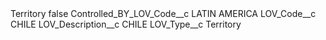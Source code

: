 <?xml version="1.0" encoding="UTF-8"?>
<CustomMetadata xmlns="http://soap.sforce.com/2006/04/metadata" xmlns:xsi="http://www.w3.org/2001/XMLSchema-instance" xmlns:xsd="http://www.w3.org/2001/XMLSchema">
    <label>Territory</label>
    <protected>false</protected>
    <values>
        <field>Controlled_BY_LOV_Code__c</field>
        <value xsi:type="xsd:string">LATIN AMERICA</value>
    </values>
    <values>
        <field>LOV_Code__c</field>
        <value xsi:type="xsd:string">CHILE</value>
    </values>
    <values>
        <field>LOV_Description__c</field>
        <value xsi:type="xsd:string">CHILE</value>
    </values>
    <values>
        <field>LOV_Type__c</field>
        <value xsi:type="xsd:string">Territory</value>
    </values>
</CustomMetadata>
